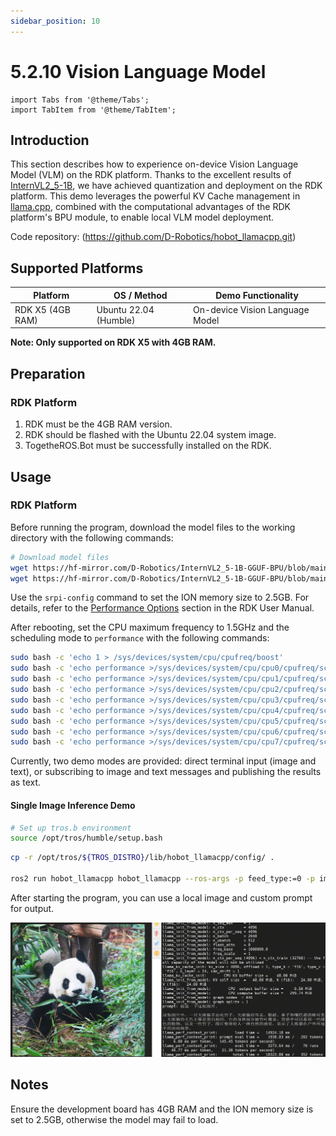 ```yaml
---
sidebar_position: 10
---
```


# 5.2.10 Vision Language Model

```mdx-code-block
import Tabs from '@theme/Tabs';
import TabItem from '@theme/TabItem';
```

## Introduction

This section describes how to experience on-device Vision Language Model (VLM) on the RDK platform. Thanks to the excellent results of [InternVL2_5-1B](https://huggingface.co/OpenGVLab/InternVL2_5-1B), we have achieved quantization and deployment on the RDK platform. This demo leverages the powerful KV Cache management in [llama.cpp](https://github.com/ggml-org/llama.cpp), combined with the computational advantages of the RDK platform's BPU module, to enable local VLM model deployment.

Code repository: (https://github.com/D-Robotics/hobot_llamacpp.git)

## Supported Platforms

| Platform             | OS / Method             | Demo Functionality             |
| -------------------- | ---------------------- | ------------------------------ |
| RDK X5 (4GB RAM)     | Ubuntu 22.04 (Humble)  | On-device Vision Language Model|

**Note: Only supported on RDK X5 with 4GB RAM.**

## Preparation

### RDK Platform

1. RDK must be the 4GB RAM version.
2. RDK should be flashed with the Ubuntu 22.04 system image.
3. TogetheROS.Bot must be successfully installed on the RDK.

## Usage

### RDK Platform

Before running the program, download the model files to the working directory with the following commands:

```bash
# Download model files
wget https://hf-mirror.com/D-Robotics/InternVL2_5-1B-GGUF-BPU/blob/main/Qwen2.5-0.5B-Instruct-Q4_0.gguf
wget https://hf-mirror.com/D-Robotics/InternVL2_5-1B-GGUF-BPU/blob/main/rdkx5/vit_model_int16_v2.bin
```

Use the `srpi-config` command to set the ION memory size to 2.5GB. For details, refer to the [Performance Options](https://developer.d-robotics.cc/rdk_doc/en/System_configuration/srpi-config#performance-options) section in the RDK User Manual.

After rebooting, set the CPU maximum frequency to 1.5GHz and the scheduling mode to `performance` with the following commands:

```bash
sudo bash -c 'echo 1 > /sys/devices/system/cpu/cpufreq/boost'
sudo bash -c 'echo performance >/sys/devices/system/cpu/cpu0/cpufreq/scaling_governor'
sudo bash -c 'echo performance >/sys/devices/system/cpu/cpu1/cpufreq/scaling_governor'
sudo bash -c 'echo performance >/sys/devices/system/cpu/cpu2/cpufreq/scaling_governor'
sudo bash -c 'echo performance >/sys/devices/system/cpu/cpu3/cpufreq/scaling_governor'
sudo bash -c 'echo performance >/sys/devices/system/cpu/cpu4/cpufreq/scaling_governor'
sudo bash -c 'echo performance >/sys/devices/system/cpu/cpu5/cpufreq/scaling_governor'
sudo bash -c 'echo performance >/sys/devices/system/cpu/cpu6/cpufreq/scaling_governor'
sudo bash -c 'echo performance >/sys/devices/system/cpu/cpu7/cpufreq/scaling_governor'
```

Currently, two demo modes are provided: direct terminal input (image and text), or subscribing to image and text messages and publishing the results as text.

#### Single Image Inference Demo

```bash
# Set up tros.b environment
source /opt/tros/humble/setup.bash
```

```bash
cp -r /opt/tros/${TROS_DISTRO}/lib/hobot_llamacpp/config/ .

ros2 run hobot_llamacpp hobot_llamacpp --ros-args -p feed_type:=0 -p image:=config/image2.jpg -p image_type:=0 -p user_prompt:="Describe this image."
```

After starting the program, you can use a local image and custom prompt for output.

![vlm_result](../../../../../../static/img/05_Robot_development/02_quick_demo/image/hobot_llamacpp/vlm_result.png)

## Notes

Ensure the development board has 4GB RAM and the ION memory size is set to 2.5GB, otherwise the model may fail to load.
